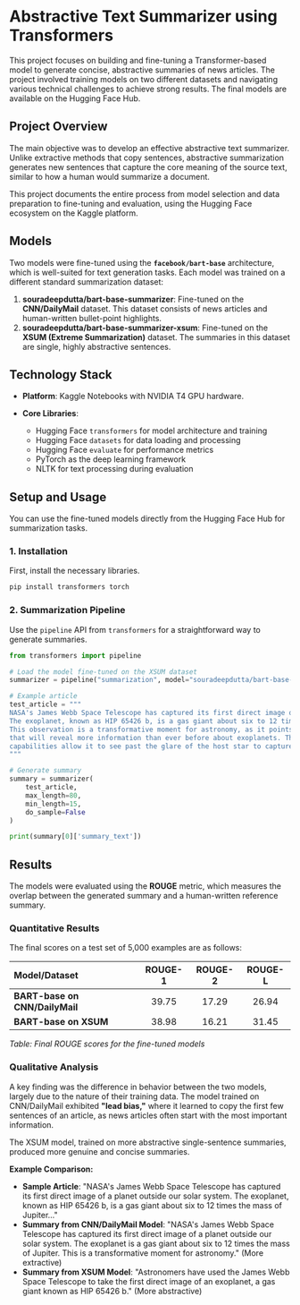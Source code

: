 # Abstractive Text Summarizer using Transformers

This project focuses on building and fine-tuning a Transformer-based model to generate concise, abstractive summaries of news articles. The project involved training models on two different datasets and navigating various technical challenges to achieve strong results. The final models are available on the Hugging Face Hub.

## Project Overview

The main objective was to develop an effective abstractive text summarizer. Unlike extractive methods that copy sentences, abstractive summarization generates new sentences that capture the core meaning of the source text, similar to how a human would summarize a document.

This project documents the entire process from model selection and data preparation to fine-tuning and evaluation, using the Hugging Face ecosystem on the Kaggle platform.

## Models

Two models were fine-tuned using the **`facebook/bart-base`** architecture, which is well-suited for text generation tasks. Each model was trained on a different standard summarization dataset:

1. **souradeepdutta/bart-base-summarizer**: Fine-tuned on the **CNN/DailyMail** dataset. This dataset consists of news articles and human-written bullet-point highlights.
2. **souradeepdutta/bart-base-summarizer-xsum**: Fine-tuned on the **XSUM (Extreme Summarization)** dataset. The summaries in this dataset are single, highly abstractive sentences.

## Technology Stack

* **Platform**: Kaggle Notebooks with NVIDIA T4 GPU hardware.
* **Core Libraries**:

  * Hugging Face `transformers` for model architecture and training
  * Hugging Face `datasets` for data loading and processing
  * Hugging Face `evaluate` for performance metrics
  * PyTorch as the deep learning framework
  * NLTK for text processing during evaluation

## Setup and Usage

You can use the fine-tuned models directly from the Hugging Face Hub for summarization tasks.

### 1. Installation

First, install the necessary libraries.

```bash
pip install transformers torch
```

### 2. Summarization Pipeline

Use the `pipeline` API from `transformers` for a straightforward way to generate summaries.

```python
from transformers import pipeline

# Load the model fine-tuned on the XSUM dataset
summarizer = pipeline("summarization", model="souradeepdutta/bart-base-summarizer-xsum")

# Example article
test_article = """
NASA's James Webb Space Telescope has captured its first direct image of a planet outside our solar system.
The exoplanet, known as HIP 65426 b, is a gas giant about six to 12 times the mass of Jupiter.
This observation is a transformative moment for astronomy, as it points the way toward future observations
that will reveal more information than ever before about exoplanets. The telescope's advanced infrared
capabilities allow it to see past the glare of the host star to capture the faint planet.
"""

# Generate summary
summary = summarizer(
    test_article,
    max_length=80,
    min_length=15,
    do_sample=False
)

print(summary[0]['summary_text'])
```

## Results

The models were evaluated using the **ROUGE** metric, which measures the overlap between the generated summary and a human-written reference summary.

### Quantitative Results

The final scores on a test set of 5,000 examples are as follows:

| Model/Dataset                  | ROUGE-1 | ROUGE-2 | ROUGE-L |
| :----------------------------- | :-----: | :-----: | :-----: |
| **BART-base on CNN/DailyMail** |  39.75  |  17.29  |  26.94  |
| **BART-base on XSUM**          |  38.98  |  16.21  |  31.45  |

*Table: Final ROUGE scores for the fine-tuned models*

### Qualitative Analysis

A key finding was the difference in behavior between the two models, largely due to the nature of their training data. The model trained on CNN/DailyMail exhibited **"lead bias,"** where it learned to copy the first few sentences of an article, as news articles often start with the most important information.

The XSUM model, trained on more abstractive single-sentence summaries, produced more genuine and concise summaries.

**Example Comparison:**

* **Sample Article**: "NASA's James Webb Space Telescope has captured its first direct image of a planet outside our solar system. The exoplanet, known as HIP 65426 b, is a gas giant about six to 12 times the mass of Jupiter..."
* **Summary from CNN/DailyMail Model**: "NASA's James Webb Space Telescope has captured its first direct image of a planet outside our solar system. The exoplanet is a gas giant about six to 12 times the mass of Jupiter. This is a transformative moment for astronomy." (More extractive)
* **Summary from XSUM Model**: "Astronomers have used the James Webb Space Telescope to take the first direct image of an exoplanet, a gas giant known as HIP 65426 b." (More abstractive)

